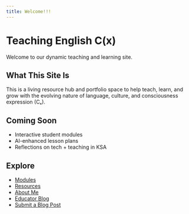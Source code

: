 ```yaml
---
title: Welcome!!!
---
```


# Teaching English C(x)

Welcome to our dynamic teaching and learning site.

## What This Site Is

This is a living resource hub and portfolio space to help teach, learn, and grow with the evolving nature of language, culture, and consciousness expression (Cₓ).

## Coming Soon

- Interactive student modules
- AI-enhanced lesson plans
- Reflections on tech + teaching in KSA
## Explore

- [Modules](modules/)
- [Resources](resources/)
- [About Me](about.md)
- [Educator Blog](./_posts/educators/)
- [Submit a Blog Post](submit.md)


